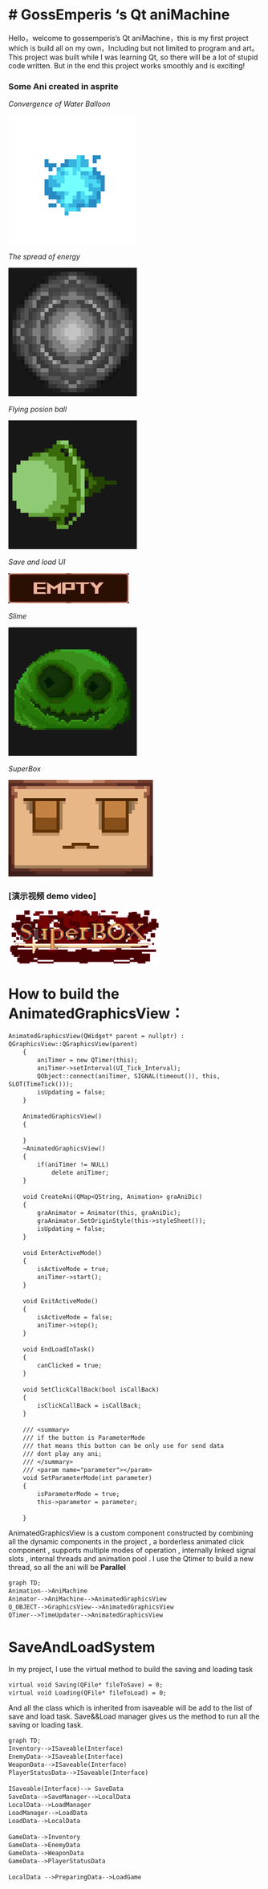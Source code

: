 # # GossEmperis ‘s Qt aniMachine

Hello，welcome to gossemperis‘s Qt aniMachine，this is my first project which is build all on my own，Including but not limited to program and art。This project was built while I was learning Qt, so there will be a lot of stupid code written. But in the end this project works smoothly and is exciting!


### **Some Ani created in asprite**

*Convergence of Water Balloon*

![image](https://github.com/Em-GOSS/SuperBox_QT/blob/master/image/SuperBox/WaterIDLE.gif#pic_center)

*The spread of energy*

![image](https://github.com/Em-GOSS/SuperBox_QT/blob/master/image/SuperBox/EnergyIDLE.gif)

*Flying posion ball*

![image](https://github.com/Em-GOSS/SuperBox_QT/blob/master/image/SuperBox/Flying%20posionBall-exporx8t.gif)

*Save and load UI*

![image](https://github.com/Em-GOSS/SuperBox_QT/blob/master/image/SuperBox/LoadUI_SLOT_Empty_Leave1.gif)

*Slime*

![image](https://github.com/Em-GOSS/SuperBox_QT/blob/master/image/SuperBox/Evil_Slime1t.gif)

*SuperBox*

![image](https://github.com/Em-GOSS/SuperBox_QT/blob/master/image/SuperBox/SuperBox_Idle.gif)

### [演示视频 demo video]

[![](https://github.com/Em-GOSS/SuperBox_QT/blob/master/image/BG/SuperBOX_Tittle_p.png)](//player.bilibili.com/player.html?isOutside=true&aid=114302954505823&bvid=BV1GmdpYvEQj&cid=29306127525&p=1)

# How to build the AnimatedGraphicsView：

```
AnimatedGraphicsView(QWidget* parent = nullptr) : QGraphicsView::QGraphicsView(parent)
	{	
		aniTimer = new QTimer(this);
		aniTimer->setInterval(UI_Tick_Interval);
		QObject::connect(aniTimer, SIGNAL(timeout()), this, SLOT(TimeTick()));
		isUpdating = false;
	}
	
	AnimatedGraphicsView()
	{

	}
	~AnimatedGraphicsView()
	{	
		if(aniTimer != NULL)
			delete aniTimer;
	}

	void CreateAni(QMap<QString, Animation> graAniDic)
	{
		graAnimator = Animator(this, graAniDic);
		graAnimator.SetOriginStyle(this->styleSheet());
		isUpdating = false;
	}

	void EnterActiveMode()
	{
		isActiveMode = true;
		aniTimer->start();
	}

	void ExitActiveMode()
	{
		isActiveMode = false;
		aniTimer->stop();
	}

	void EndLoadInTask()
	{
		canClicked = true;
	}
	
	void SetClickCallBack(bool isCallBack)
	{
		isClickCallBack = isCallBack;
	}

	/// <summary>
	/// if the button is ParameterMode
	/// that means this button can be only use for send data
	/// dont play any ani;
	/// </summary>
	/// <param name="parameter"></param>
	void SetParameterMode(int parameter)
	{	
		isParameterMode = true;
		this->parameter = parameter;

	}
```

AnimatedGraphicsView is a custom component constructed by combining all the dynamic components in the project , a borderless animated click component , supports multiple modes of operation , internally linked signal slots , internal threads and animation pool .
I use the Qtimer to build a new thread, so all the ani will be **Parallel**

```mermaid
graph TD;
Animation-->AniMachine
Animator-->AniMachine-->AnimatedGraphicsView
Q_OBJECT-->GraphicsView-->AnimatedGraphicsView
QTimer-->TimeUpdater-->AnimatedGraphicsView
```

# SaveAndLoadSystem

In my project, I use the virtual method to build the saving and loading task

```
virtual void Saving(QFile* fileToSave) = 0;
virtual void Loading(QFile* fileToLoad) = 0;
```

And all the class which is inherited from isaveable will be add to the list of save and load task.
Save&&Load manager gives us the method to run all the saving or loading task.

```mermaid
graph TD;
Inventory-->ISaveable(Interface)
EnemyData-->ISaveable(Interface)
WeaponData-->ISaveable(Interface)
PlayerStatusData-->ISaveable(Interface)

ISaveable(Interface)--> SaveData
SaveData-->SaveManager-->LocalData
LocalData-->LoadManager
LoadManager-->LoadData
LoadData-->LocalData

GameData-->Inventory
GameData-->EnemyData
GameData-->WeaponData
GameData-->PlayerStatusData

LocalData -->PreparingData-->LoadGame
```
